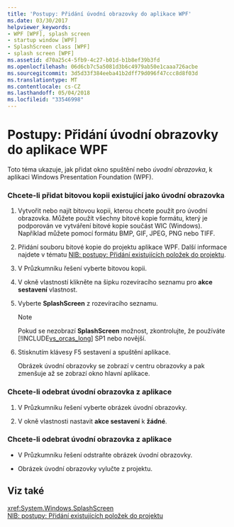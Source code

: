 ```yaml
---
title: 'Postupy: Přidání úvodní obrazovky do aplikace WPF'
ms.date: 03/30/2017
helpviewer_keywords:
- WPF [WPF], splash screen
- startup window [WPF]
- SplashScreen class [WPF]
- splash screen [WPF]
ms.assetid: d70a25c4-5fb9-4c27-b01d-b1b8ef39b3fd
ms.openlocfilehash: 06d6cb7c5a5081d3b6c4979ab50e1caaa726acbe
ms.sourcegitcommit: 3d5d33f384eeba41b2dff79d096f47ccc8d8f03d
ms.translationtype: MT
ms.contentlocale: cs-CZ
ms.lasthandoff: 05/04/2018
ms.locfileid: "33546998"
---
```

# <a name="how-to-add-a-splash-screen-to-a-wpf-application"></a>Postupy: Přidání úvodní obrazovky do aplikace WPF
Toto téma ukazuje, jak přidat okno spuštění nebo *úvodní obrazovka*, k aplikaci Windows Presentation Foundation (WPF).  
  
### <a name="to-add-an-existing-image-as-a-splash-screen"></a>Chcete-li přidat bitovou kopii existující jako úvodní obrazovka  
  
1.  Vytvořit nebo najít bitovou kopii, kterou chcete použít pro úvodní obrazovka. Můžete použít všechny bitové kopie formátu, který je podporován ve vytváření bitové kopie součást WIC (Windows). Například můžete pomocí formátu BMP, GIF, JPEG, PNG nebo TIFF.  
  
2.  Přidání souboru bitové kopie do projektu aplikace WPF. Další informace najdete v tématu [NIB: postupy: Přidání existujících položek do projektu](http://msdn.microsoft.com/library/15f4cfb7-78ab-457f-9f14-099a25a6a2d3).  
  
3.  V Průzkumníku řešení vyberte bitovou kopii.  
  
4.  V okně vlastností klikněte na šipku rozevíracího seznamu pro **akce sestavení** vlastnost.  
  
5.  Vyberte **SplashScreen** z rozevíracího seznamu.  
  
    > [!NOTE]
    >  Pokud se nezobrazí **SplashScreen** možnost, zkontrolujte, že používáte [!INCLUDE[vs_orcas_long](../../../../includes/vs-orcas-long-md.md)] SP1 nebo novější.  
  
6.  Stisknutím klávesy F5 sestavení a spuštění aplikace.  
  
     Obrázek úvodní obrazovky se zobrazí v centru obrazovky a pak zmenšuje až se zobrazí okno hlavní aplikace.  
  
### <a name="to-remove-the-splash-screen-from-an-application"></a>Chcete-li odebrat úvodní obrazovka z aplikace  
  
1.  V Průzkumníku řešení vyberte obrázek úvodní obrazovky.  
  
2.  V okně vlastnosti nastavit **akce sestavení** k **žádné**.  
  
### <a name="to-remove-the-splash-screen-from-an-application"></a>Chcete-li odebrat úvodní obrazovka z aplikace  
  
-   V Průzkumníku řešení odstraňte obrázek úvodní obrazovky.  
  
-   Obrázek úvodní obrazovky vylučte z projektu.  
  
## <a name="see-also"></a>Viz také  
 <xref:System.Windows.SplashScreen>  
 [NIB: postupy: Přidání existujících položek do projektu](http://msdn.microsoft.com/library/15f4cfb7-78ab-457f-9f14-099a25a6a2d3)
